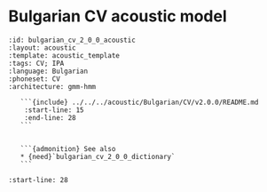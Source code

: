 
# Bulgarian CV acoustic model

``````{acoustic} Bulgarian CV acoustic model
:id: bulgarian_cv_2_0_0_acoustic
:layout: acoustic
:template: acoustic_template
:tags: CV; IPA
:language: Bulgarian
:phoneset: CV
:architecture: gmm-hmm

   ```{include} ../../../acoustic/Bulgarian/CV/v2.0.0/README.md
    :start-line: 15
    :end-line: 28
   ```


   ```{admonition} See also
   * {need}`bulgarian_cv_2_0_0_dictionary`
   ```
``````

```{include} ../../../acoustic/Bulgarian/CV/v2.0.0/README.md
:start-line: 28
```
